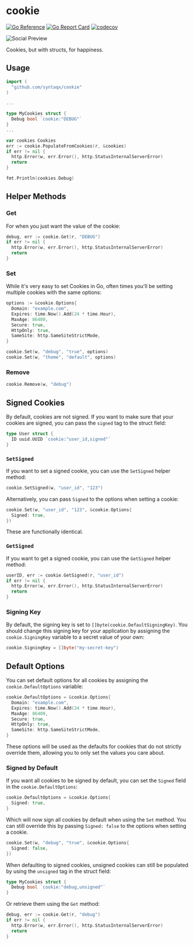 # cookie

[![Go Reference](https://pkg.go.dev/badge/github.com/syntaqx/cookie.svg)](https://pkg.go.dev/github.com/syntaqx/cookie)
[![Go Report Card](https://goreportcard.com/badge/github.com/syntaqx/cookie)](https://goreportcard.com/report/github.com/syntaqx/cookie)
[![codecov](https://codecov.io/gh/syntaqx/cookie/graph/badge.svg?token=2YEeUinfQe)](https://codecov.io/gh/syntaqx/cookie)

![Social Preview](./.github/repository-open-graph-template.png)

Cookies, but with structs, for happiness.

## Usage

```go
import (
  "github.com/syntaqx/cookie"
)

...

type MyCookies struct {
  Debug bool `cookie:"DEBUG"`
}
...

var cookies Cookies
err := cookie.PopulateFromCookies(r, &cookies)
if err != nil {
  http.Error(w, err.Error(), http.StatusInternalServerError)
  return
}

fmt.Println(cookies.Debug)
```

## Helper Methods

### Get

For when you just want the value of the cookie:

```go
debug, err := cookie.Get(r, "DEBUG")
if err != nil {
  http.Error(w, err.Error(), http.StatusInternalServerError)
  return
}
```

### Set

While it's very easy to set Cookies in Go, often times you'll be setting
multiple cookies with the same options:

```go
options := &cookie.Options{
  Domain: "example.com",
  Expires: time.Now().Add(24 * time.Hour),
  MaxAge: 86400,
  Secure: true,
  HttpOnly: true,
  SameSite: http.SameSiteStrictMode,
}

cookie.Set(w, "debug", "true", options)
cookie.Set(w, "theme", "default", options)
```

### Remove

```go
cookie.Remove(w, "debug")
```

## Signed Cookies

By default, cookies are not signed. If you want to make sure that your cookies
are signed, you can pass the `signed` tag to the struct field:

```go
type User struct {
  ID uuid.UUID `cookie:"user_id,signed"`
}
```

### `SetSigned`

If you want to set a signed cookie, you can use the `SetSigned` helper method:

```go
cookie.SetSigned(w, "user_id", "123")
```

Alternatively, you can pass `Signed` to the options when setting a cookie:

```go
cookie.Set(w, "user_id", "123", &cookie.Options{
  Signed: true,
})
```

These are functionally identical.

### `GetSigned`

If you want to get a signed cookie, you can use the `GetSigned` helper method:

```go
userID, err := cookie.GetSigned(r, "user_id")
if err != nil {
  http.Error(w, err.Error(), http.StatusInternalServerError)
  return
}
```

### Signing Key

By default, the signing key is set to `[]byte(cookie.DefaultSigningKey)`. You
should change this signing key for your application by assigning the
`cookie.SigningKey` variable to a secret value of your own:

```go
cookie.SigningKey = []byte("my-secret-key")
```

## Default Options

You can set default options for all cookies by assigning the
`cookie.DefaultOptions` variable:

```go
cookie.DefaultOptions = &cookie.Options{
  Domain: "example.com",
  Expires: time.Now().Add(24 * time.Hour),
  MaxAge: 86400,
  Secure: true,
  HttpOnly: true,
  SameSite: http.SameSiteStrictMode,
}
```

These options will be used as the defaults for cookies that do not strictly
override them, allowing you to only set the values you care about.

### Signed by Default

If you want all cookies to be signed by default, you can set the `Signed` field
in the `cookie.DefaultOptions`:

```go
cookie.DefaultOptions = &cookie.Options{
  Signed: true,
}
```

Which will now sign all cookies by default when using the `Set` method. You can
still override this by passing `Signed: false` to the options when setting a
cookie.

```go
cookie.Set(w, "debug", "true", &cookie.Options{
  Signed: false,
})
```

When defaulting to signed cookies, unsigned cookies can still be populated by
using the `unsigned` tag in the struct field:

```go
type MyCookies struct {
  Debug bool `cookie:"debug,unsigned"`
}
```

Or retrieve them using the `Get` method:

```go
debug, err := cookie.Get(r, "debug")
if err != nil {
  http.Error(w, err.Error(), http.StatusInternalServerError)
  return
}
```

